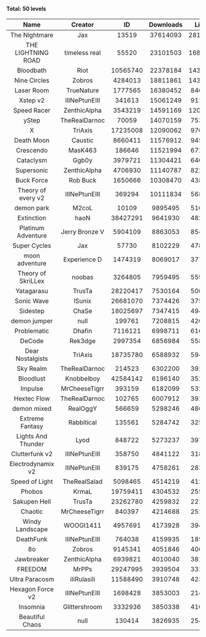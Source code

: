 #### Total: 50 levels

| Name | Creator | ID | Downloads | Likes |
|:---:|:---:|:---:|:---:|:---:|
| The Nightmare | Jax | 13519 | 37614093 | 2816710
| THE LIGHTNING ROAD | timeless real | 55520 | 23101503 | 1682221
| Bloodbath | Riot | 10565740 | 22378184 | 1432594
| Nine Circles | Zobros | 4284013 | 18811861 | 1435997
| Laser Room | TrueNature | 1777565 | 16380452 | 846489
| Xstep v2 | IIINePtunEIII | 341613 | 15061249 | 911788
| Speed Racer | ZenthicAlpha | 3543219 | 14591169 | 1205110
| yStep | TheRealDarnoc | 70059 | 14070159 | 753606
| X | TriAxis | 17235008 | 12090062 | 976540
| Death Moon  | Caustic | 8660411 | 11576912 | 945543
| Crescendo | MasK463 | 186646 | 11521994 | 672885
| Cataclysm | Ggb0y | 3979721 | 11304421 | 646427
| Supersonic | ZenthicAlpha | 4706930 | 11140787 | 822631
| Buck Force | Rob Buck | 1650666 | 10308470 | 438970
| Theory of every v2 | IIINePtunEIII | 369294 | 10111834 | 568783
| demon park | M2coL | 10109 | 9895495 | 516684
| Extinction | haoN | 38427291 | 9641930 | 482885
| Platinum Adventure | Jerry Bronze V | 5904109 | 8863053 | 854748
| Super Cycles | Jax | 57730 | 8102229 | 478686
| moon adventure | Experience D | 1474319 | 8069017 | 377314
| Theory of SkriLLex | noobas | 3264805 | 7959495 | 559314
| Yatagarasu  | TrusTa | 28220417 | 7530164 | 506860
| Sonic Wave | lSunix | 26681070 | 7374426 | 375794
| Sidestep | ChaSe | 18025697 | 7347415 | 494544
| demon jumper | null | 199761 | 7208815 | 426421
| Problematic | Dhafin | 7116121 | 6998711 | 616321
| DeCode | Rek3dge | 2997354 | 6856984 | 558472
| Dear Nostalgists | TriAxis | 18735780 | 6588932 | 594163
| Sky Realm | TheRealDarnoc | 214523 | 6302200 | 391244
| Bloodlust | Knobbelboy | 42584142 | 6196140 | 352325
| Impulse | MrCheeseTigrr | 393159 | 6182099 | 532383
| Hextec Flow | TheRealDarnoc | 102765 | 6007912 | 391905
| demon mixed | RealOggY | 566659 | 5298246 | 486320
| Extreme Fantasy | Rabbitical | 135561 | 5284742 | 325119
| Lights And Thunder | Lyod | 848722 | 5273237 | 397238
| Clutterfunk v2 | IIINePtunEIII | 358750 | 4841122 | 318349
| Electrodynamix v2 | IIINePtunEIII | 839175 | 4758261 | 283475
| Speed of Light | TheRealSalad | 5098465 | 4514219 | 412020
| Phobos | KrmaL | 19759411 | 4304532 | 255504
| Sakupen Hell | TrusTa | 23262780 | 4259832 | 221154
| Chaotic | MrCheeseTigrr | 840397 | 4214688 | 251446
| Windy Landscape | WOOGI1411 | 4957691 | 4173928 | 394477
| DeathFunk | IIINePtunEIII | 764038 | 4159935 | 185535
| 8o | Zobros | 9145341 | 4051846 | 406529
| Jawbreaker | ZenthicAlpha | 6939821 | 4010040 | 381039
| FREEDOM | MrPPs | 29247995 | 3939504 | 331022
| Ultra Paracosm | iIiRulasiIi | 11588490 | 3910748 | 423764
| Hexagon Force v2 | IIINePtunEIII | 1698428 | 3853003 | 214871
| Insomnia | Glittershroom | 3332936 | 3850338 | 410303
| Beautiful Chaos | null | 130414 | 3826935 | 254064
